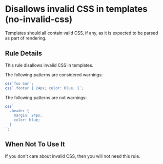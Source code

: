 # Disallows invalid CSS in templates (no-invalid-css)

Templates should all contain valid CSS, if any, as it is expected
to be parsed as part of rendering.

## Rule Details

This rule disallows invalid CSS in templates.

The following patterns are considered warnings:

```ts
css`foo bar`;
css`.footer { 24px; color: blue; }`;
```

The following patterns are not warnings:

```ts
css`
  .header {
    margin: 24px;
    color: blue;
  }
`;
```

## When Not To Use It

If you don't care about invalid CSS, then you will not need this rule.
